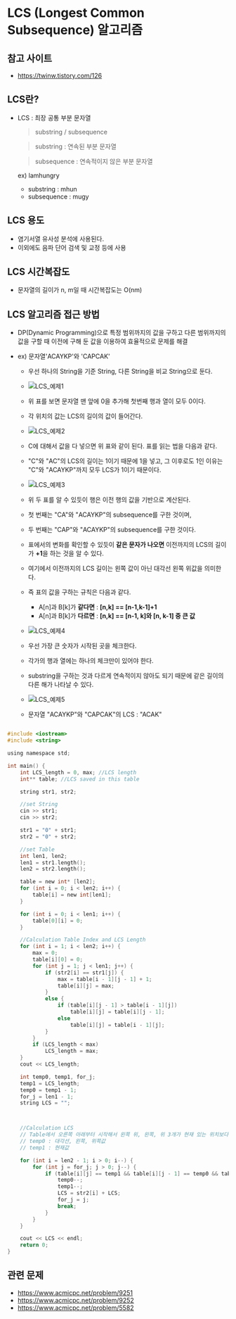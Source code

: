 # LCS (Longest Common Subsequence) 알고리즘

## 참고 사이트

- https://twinw.tistory.com/126


## LCS란?

- LCS : 최장 공통 부분 문자열

	> substring / subsequence
	
	> substring : 연속된 부분 문자열
	
	> subsequence : 연속적이지 않은 부분 문자열

	ex) lamhungry
	- substring : mhun
	- subsequence : mugy


## LCS 용도

- 염기서열 유사성 분석에 사용된다.
- 이외에도 음파 단어 검색 및 교정 등에 사용


## LCS 시간복잡도

- 문자열의 길이가 n, m일 때 시간복잡도는 O(nm)


## LCS 알고리즘 접근 방법

- DP(Dynamic Programming)으로 특정 범위까지의 값을 구하고 다른 범위까지의 값을 구할 때 이전에 구해 둔 값을 이용하여 효율적으로 문제를 해결


- ex) 문자열'ACAYKP'와 'CAPCAK'
	- 우선 하나의 String을 기준 String, 다른 String을 비교 String으로 둔다.

  	- ![LCS_예제1](./images/LCS_예제1.PNG)
	
	- 위 표를 보면 문자열 맨 앞에 0을 추가해 첫번째 행과 열이 모두 0이다.
	- 각 위치의 값는 LCS의 길이의 값이 들어간다. 
	
	- ![LCS_예제2](./images/LCS_예제2.PNG)
	
	
	- C에 대해서 값을 다 넣으면 위 표와 같이 된다. 표를 읽는 법을 다음과 같다.
	- "C"와 "AC"의 LCS의 길이는 1이기 때문에 1을 넣고, 그 이후로도 1인 이유는 "C"와 "ACAYKP"까지 모두 LCS가 1이기 때문이다.
	
	- ![LCS_예제3](./images/LCS_예제3.PNG)
	
	- 위 두 표를 알 수 있듯이 행은 이전 행의 값을 기반으로 계산된다.
	- 첫 번째는 "CA"와 "ACAYKP"의 subsequence를 구한 것이며,
	- 두 번째는 "CAP"와 "ACAYKP"의 subsequence를 구한 것이다.
	- 표에서의 변화를 확인할 수 있듯이 **같은 문자가 나오면** 이전까지의 LCS의 길이가 **+1**을 하는 것을 알 수 있다.
	- 여기에서 이전까지의 LCS 길이는 왼쪽 값이 아닌 대각선 왼쪽 위값을 의미한다.
	


	- 즉 표의 값을 구하는 규칙은 다음과 같다.
	
		- A[n]과 B[k]가 **같다면** : **[n,k] == [n-1,k-1]+1**
		- A[n]과 B[k]가 **다르면** : **[n,k] == [n-1, k]와 [n, k-1] 중 큰 값**
		
		
	- ![LCS_예제4](./images/LCS_예제4.PNG)
	
	- 우선 가장 큰 숫자가 시작된 곳을 체크한다.
	- 각가의 행과 열에는 하나의 체크만이 있어야 한다.
	- substring을 구하는 것과 다르게 연속적이지 않아도 되기 때문에 같은 길이의 다른 해가 나타날 수 있다.
	
		
	- ![LCS_예제5](./images/LCS_예제5.PNG)	
	
	- 문자열 "ACAYKP"와 "CAPCAK"의 LCS : "ACAK"
	
	
```C

#include <iostream>
#include <string>

using namespace std;

int main() {
	int LCS_length = 0, max; //LCS length
	int** table; //LCS saved in this table

	string str1, str2;

	//set String
	cin >> str1;
	cin >> str2;

	str1 = "0" + str1;
	str2 = "0" + str2;

	//set Table
	int len1, len2;
	len1 = str1.length();
	len2 = str2.length();

	table = new int* [len2];
	for (int i = 0; i < len2; i++) {
		table[i] = new int[len1];
	}

	for (int i = 0; i < len1; i++) {
		table[0][i] = 0;
	}

	//Calculation Table Index and LCS Length
	for (int i = 1; i < len2; i++) {
		max = 0;
		table[i][0] = 0;
		for (int j = 1; j < len1; j++) {
			if (str2[i] == str1[j]) {
				max = table[i - 1][j - 1] + 1;
				table[i][j] = max;
			}
			else {
				if (table[i][j - 1] > table[i - 1][j])
					table[i][j] = table[i][j - 1];
				else
					table[i][j] = table[i - 1][j];
			}
		}
		if (LCS_length < max)
			LCS_length = max;
	}
	cout << LCS_length;

	int temp0, temp1, for_j;
	temp1 = LCS_length;
	temp0 = temp1 - 1;
	for_j = len1 - 1;
	string LCS = "";



	//Calculation LCS
	// Table에서 오른쪽 아래부터 시작해서 왼쪽 위, 왼쪽, 위 3개가 현재 있는 위치보다 -1이면 LCS에 포함
	// temp0 : 대각선, 왼쪽, 위쪽값
	// temp1 : 현재값

	for (int i = len2 - 1; i > 0; i--) {
		for (int j = for_j; j > 0; j--) {
			if (table[i][j] == temp1 && table[i][j - 1] == temp0 && table[i - 1][j - 1] == temp0 && table[i - 1][j] == temp0) {
				temp0--;
				temp1--;
				LCS = str2[i] + LCS;
				for_j = j;
				break;
			}
		}
	}

	cout << LCS << endl;
	return 0;
}

```
		

## 관련 문제

- https://www.acmicpc.net/problem/9251
- https://www.acmicpc.net/problem/9252
- https://www.acmicpc.net/problem/5582
